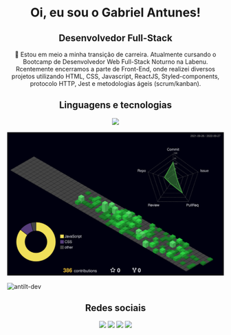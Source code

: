 <h1 align="center"> Oi, eu sou o Gabriel Antunes!  </h1>
<h2 align="center"> Desenvolvedor Full-Stack </h2>

  <p align="center">🌱 Estou em meio a minha transição de carreira. Atualmente cursando o Bootcamp de Desenvolvedor Web Full-Stack Noturno na Labenu. Rcentemente encerramos a parte de Front-End, onde realizei diversos projetos utilizando HTML, CSS, Javascript, ReactJS, Styled-components, protocolo HTTP, Jest e metodologias ágeis (scrum/kanban).  </p>
  
  <h2 align="center">Linguagens e tecnologias</h2>
   <p align="center">
  <a href="https://skillicons.dev">
    <img src="https://skillicons.dev/icons?i=html,css,js,react,ts,nodejs,express,jest,mysql,styledcomponents,git&theme=light" />
  </a>
</p>
   

![](./profile-3d-contrib/profile-night-green.svg)

 
   

<p align="left"> <img src="https://komarev.com/ghpvc/?username=antilt-dev&label=Profile%20views&color=0e75b6&style=flat" alt="antilt-dev" /> </p>


  
  
 <h2 align="center">Redes sociais</h2>
<div align="center"> 
  <a href="https://www.youtube.com/channel/UC57iOAots4eIxpA7EVKvnPA" target="_blank"><img src="https://img.shields.io/badge/YouTube-FF0000?style=for-the-badge&logo=youtube&logoColor=white" target="_blank"></a>
  <a href="https://www.instagram.com/antunes_gg/" target="_blank"><img src="https://img.shields.io/badge/-Instagram-%23E4405F?style=for-the-badge&logo=instagram&logoColor=white" target="_blank"></a>
  <a href = "mailto:dev.gabriel.antunes@gmail.com"><img src="https://img.shields.io/badge/-Gmail-%23333?style=for-the-badge&logo=gmail&logoColor=white" target="_blank"></a>
  <a href="https://www.linkedin.com/in/gabriel-antunes-dev/" target="_blank"><img src="https://img.shields.io/badge/-LinkedIn-%230077B5?style=for-the-badge&logo=linkedin&logoColor=white" target="_blank"></a> 
 
</div>
   


